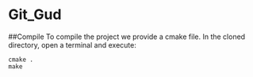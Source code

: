 # Git_Gud
##Compile
To compile the project we provide a cmake file. In the cloned directory, open a terminal and execute:
```
cmake .
make
```

